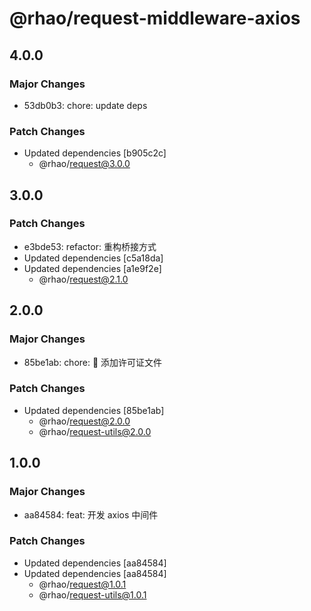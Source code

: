 # @rhao/request-middleware-axios

## 4.0.0

### Major Changes

- 53db0b3: chore: update deps

### Patch Changes

- Updated dependencies [b905c2c]
  - @rhao/request@3.0.0

## 3.0.0

### Patch Changes

- e3bde53: refactor: 重构桥接方式
- Updated dependencies [c5a18da]
- Updated dependencies [a1e9f2e]
  - @rhao/request@2.1.0

## 2.0.0

### Major Changes

- 85be1ab: chore: 🤖 添加许可证文件

### Patch Changes

- Updated dependencies [85be1ab]
  - @rhao/request@2.0.0
  - @rhao/request-utils@2.0.0

## 1.0.0

### Major Changes

- aa84584: feat: 开发 axios 中间件

### Patch Changes

- Updated dependencies [aa84584]
- Updated dependencies [aa84584]
  - @rhao/request@1.0.1
  - @rhao/request-utils@1.0.1
